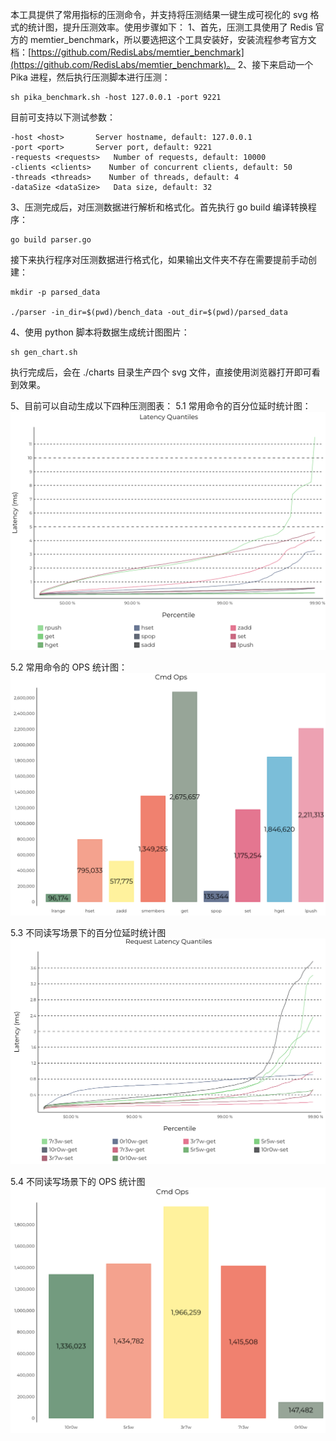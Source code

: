 本工具提供了常用指标的压测命令，并支持将压测结果一键生成可视化的 svg 格式的统计图，提升压测效率。使用步骤如下：
1、首先，压测工具使用了 Redis 官方的 memtier_benchmark，所以要选把这个工具安装好，安装流程参考官方文档：[https://github.com/RedisLabs/memtier_benchmark](https://github.com/RedisLabs/memtier_benchmark)。
2、接下来启动一个 Pika 进程，然后执行压测脚本进行压测：
```shell
sh pika_benchmark.sh -host 127.0.0.1 -port 9221
```
目前可支持以下测试参数：
```shell
-host <host>       Server hostname, default: 127.0.0.1
-port <port>       Server port, default: 9221
-requests <requests>   Number of requests, default: 10000
-clients <clients>    Number of concurrent clients, default: 50
-threads <threads>    Number of threads, default: 4
-dataSize <dataSize>   Data size, default: 32
```
3、压测完成后，对压测数据进行解析和格式化。首先执行 go build 编译转换程序：
```shell
go build parser.go
```
接下来执行程序对压测数据进行格式化，如果输出文件夹不存在需要提前手动创建：
```shell
mkdir -p parsed_data

./parser -in_dir=$(pwd)/bench_data -out_dir=$(pwd)/parsed_data
```
4、使用 python 脚本将数据生成统计图图片：
```shell
sh gen_chart.sh
```
执行完成后，会在 ./charts 目录生产四个 svg 文件，直接使用浏览器打开即可看到效果。

5、目前可以自动生成以下四种压测图表：
5.1 常用命令的百分位延时统计图：
![img.png](img/cmd_lantency.png)

5.2 常用命令的 OPS 统计图：
![img.png](img/cmd_ops.png)

5.3 不同读写场景下的百分位延时统计图
![img.png](img/rw_lantency.png)

5.4 不同读写场景下的 OPS 统计图
![img_1.png](img/rw_ops.png)